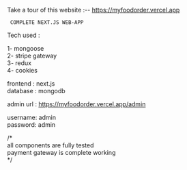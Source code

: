 Take a tour of this website  :--  https://myfoodorder.vercel.app
        
     COMPLETE NEXT.JS WEB-APP
           
Tech used :  

1- mongoose   
2- stripe gateway    
3- redux       
4- cookies

frontend : next.js            
database : mongodb



admin url : https://myfoodorder.vercel.app/admin

username: admin               
password: admin                 

/*              
all components are fully tested             
payment gateway is complete working            
*/
       
              
                   
                        
                            
                                
                                   





